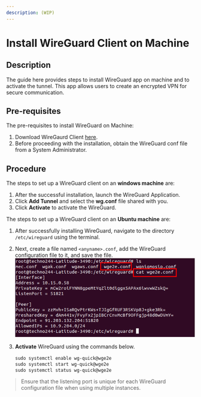 ```yaml
---
description: (WIP)
---
```


# Install WireGuard Client on Machine

## Description <a href="#pre-requisites" id="pre-requisites"></a>

The guide here provides steps to install WireGuard app on machine and to activate the tunnel. This app allows users to create an encrypted VPN for secure communication.

## Pre-requisites <a href="#pre-requisites" id="pre-requisites"></a>

The pre-requisites to install WireGuard on Machine:

1. Download WireGaurd Client [here](https://www.wireguard.com/install/).
2. Before proceeding with the installation, obtain the WireGuard conf file from a System Administrator.

## Procedure

The steps to set up a WireGuard client on an **windows machine** are:

1. After the successful installation, launch the WireGuard Application.
2. Click **Add Tunnel** and select the **wg.conf** file shared with you.
3. Click **Activate** to activate the WireGuard.

The steps to set up a WireGuard client on an **Ubuntu machine** are:

1. After successfully installing WireGuard, navigate to the directory `/etc/wireguard` using the terminal.
2. Next, create a file named `<anyname>.conf`, add the WireGuard configuration file to it, and save the file.\
   ![](<../../../.gitbook/assets/image (1).png>)
3.  &#x20;**Activate** WireGuard using the commands below.

    ```
    sudo systemctl enable wg-quick@wge2e 
    sudo systemctl start wg-quick@wge2e
    sudo systemctl status wg-quick@wge2e
    ```



> Ensure that the listening port is unique for each WireGuard configuration file when using multiple instances.

